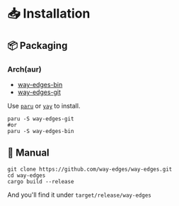# 📥 Installation

## 📦 Packaging

### Arch(aur)

- [way-edges-bin](https://aur.archlinux.org/packages/way-edges-bin/)
- [way-edges-git](https://aur.archlinux.org/packages/way-edges-git/)

Use [`paru`](https://github.com/Morganamilo/paru.git) or [`yay`](https://github.com/Jguer/yay) to install.

```shell
paru -S way-edges-git
#or
paru -S way-edges-bin
```

## 🧶 Manual

```shell
git clone https://github.com/way-edges/way-edges.git
cd way-edges
cargo build --release
```

And you'll find it under `target/release/way-edges`
